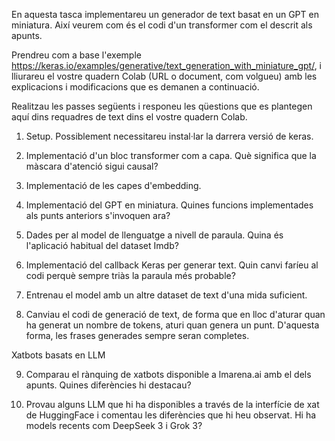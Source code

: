 En aquesta tasca implementareu un generador de text basat en un GPT en miniatura. Així veurem com és el codi d'un transformer com el descrit als apunts.

Prendreu com a base l'exemple https://keras.io/examples/generative/text_generation_with_miniature_gpt/, i lliurareu el vostre quadern Colab (URL o document, com volgueu) amb les explicacions i modificacions que es demanen a continuació.

Realitzau les passes següents i responeu les qüestions que es plantegen aquí dins requadres de text dins el vostre quadern Colab.

1. Setup. Possiblement necessitareu instal·lar la darrera versió de keras. 

2. Implementació d'un bloc transformer com a capa. Què significa que la màscara d'atenció sigui causal?

3. Implementació de les capes d'embedding.

4. Implementació del GPT en miniatura. Quines funcions implementades als punts anteriors s'invoquen ara?

5. Dades per al model de llenguatge a nivell de paraula. Quina és l'aplicació habitual del dataset Imdb?

6. Implementació del callback Keras per generar text. Quin canvi faríeu al codi perquè sempre triàs la paraula més probable?

7. Entrenau el model amb un altre dataset de text d'una mida suficient.

8. Canviau el codi de generació de text, de forma que en lloc d'aturar quan ha generat un nombre de tokens, aturi quan genera un punt. D'aquesta forma, les frases generades sempre seran completes.

Xatbots basats en LLM

9. Comparau el rànquing de xatbots disponible a lmarena.ai amb el dels apunts. Quines diferències hi destacau?

10. Provau alguns LLM que hi ha disponibles a través de la interfície de xat de HuggingFace i comentau les diferències que hi heu observat. Hi ha models recents com DeepSeek 3 i Grok 3?